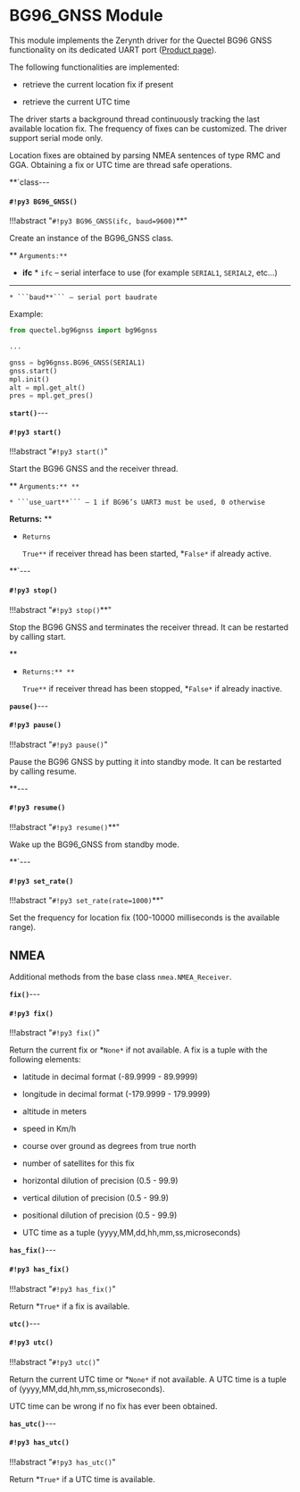 # BG96_GNSS Module

This module implements the Zerynth driver for the Quectel BG96 GNSS functionality
on its dedicated UART port ([Product page](https://www.quectel.com/product/bg96gnss.htm)).

The following functionalities are implemented:


* retrieve the current location fix if present


* retrieve the current UTC time

The driver starts a background thread continuously tracking the last available location fix.
The frequency of fixes can be customized.
The driver support serial mode only.

Location fixes are obtained by parsing NMEA sentences of type RMC and GGA.
Obtaining a fix or UTC time are thread safe operations.


**`class---
#### `#!py3 BG96_GNSS()`

!!!abstract "`#!py3 BG96_GNSS(ifc, baud=9600)`**"

Create an instance of the BG96_GNSS class.


** ```Arguments:**```

    
* **ifc**    * ```ifc``` – serial interface to use (for example `SERIAL1`, `SERIAL2`, etc…)
* **

    * ```baud**``` – serial port baudrate


Example:

```py
from quectel.bg96gnss import bg96gnss

...

gnss = bg96gnss.BG96_GNSS(SERIAL1)
gnss.start()
mpl.init()
alt = mpl.get_alt()
pres = mpl.get_pres()
```


**`start()`**---
#### `#!py3 start()`

!!!abstract "`#!py3 start()`"

Start the BG96 GNSS and the receiver thread.


** ```Arguments:** **```

    
    * ```use_uart**``` – 1 if BG96’s UART3 must be used, 0 otherwise

**Returns:** **

* ```Returns```

    ```True**``` if receiver thread has been started, *```False*``` if already active.



**`---
#### `#!py3 stop()`

!!!abstract "`#!py3 stop()`**"

Stop the BG96 GNSS and terminates the receiver thread.
It can be restarted by calling start.

**
* ```Returns:** **```

    ```True**``` if receiver thread has been stopped, *```False*``` if already inactive.



**`pause()`**---
#### `#!py3 pause()`

!!!abstract "`#!py3 pause()`"

Pause the BG96 GNSS by putting it into standby mode. 
It can be restarted by calling resume.


**---
#### `#!py3 resume()`

!!!abstract "`#!py3 resume()`**"

Wake up the BG96_GNSS from standby mode.


**`---
#### `#!py3 set_rate()`

!!!abstract "`#!py3 set_rate(rate=1000)`**"

Set the frequency for location fix (100-10000 milliseconds is the available range).

## NMEA

Additional methods from the base class `nmea.NMEA_Receiver`.


**`fix()`**---
#### `#!py3 fix()`

!!!abstract "`#!py3 fix()`"

Return the current fix or *```None*``` if not available. 
A fix is a tuple with the following elements:


* latitude in decimal format (-89.9999 - 89.9999)


* longitude in decimal format (-179.9999 - 179.9999)


* altitude in meters


* speed in Km/h


* course over ground as degrees from true north


* number of satellites for this fix


* horizontal dilution of precision (0.5 - 99.9)


* vertical dilution of precision (0.5 - 99.9)


* positional dilution of precision (0.5 - 99.9)


* UTC time as a tuple (yyyy,MM,dd,hh,mm,ss,microseconds)


**`has_fix()`**---
#### `#!py3 has_fix()`

!!!abstract "`#!py3 has_fix()`"

Return *```True*``` if a fix is available.


**`utc()`**---
#### `#!py3 utc()`

!!!abstract "`#!py3 utc()`"

Return the current UTC time or *```None*``` if not available. 
A UTC time is a tuple of (yyyy,MM,dd,hh,mm,ss,microseconds).

UTC time can be wrong if no fix has ever been obtained.


**`has_utc()`**---
#### `#!py3 has_utc()`

!!!abstract "`#!py3 has_utc()`"

Return *```True*``` if a UTC time is available.
<!--stackedit_data:
eyJoaXN0b3J5IjpbLTM2ODA5ODIwOV19
-->